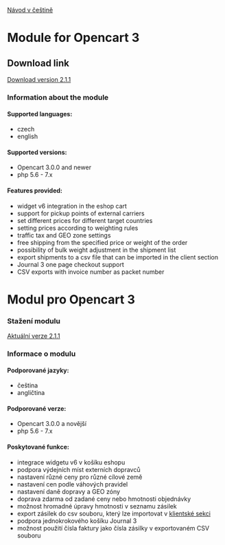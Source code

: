 [Návod v češtině](#modul-pro-opencart-3)

# Module for Opencart 3

## Download link

[Download version 2.1.1](https://github.com/Zasilkovna/opencart3/releases/download/v2.1.1/opencart3-modul-2.1.1.ocmod.zip)

### Information about the module

#### Supported languages:
- czech
- english

#### Supported versions:
- Opencart 3.0.0 and newer
- php 5.6 - 7.x
 
#### Features provided:
- widget v6 integration in the eshop cart
- support for pickup points of external carriers 
- set different prices for different target countries
- setting prices according to weighting rules
- traffic tax and GEO zone settings
- free shipping from the specified price or weight of the order
- possibility of bulk weight adjustment in the shipment list
- export shipments to a csv file that can be imported in the client section
- Journal 3 one page checkout support
- CSV exports with invoice number as packet number

# Modul pro Opencart 3

### Stažení modulu

[Aktuální verze 2.1.1](https://github.com/Zasilkovna/opencart3/releases/download/v2.1.1/opencart3-modul-2.1.1.ocmod.zip)

### Informace o modulu

#### Podporované jazyky:

- čeština
- angličtina

#### Podporované verze:

- Opencart 3.0.0 a novější
- php 5.6 - 7.x

#### Poskytované funkce:

- integrace widgetu v6 v košíku eshopu
- podpora výdejních míst externích dopravců
- nastavení různé ceny pro různé cílové země
- nastavení cen podle váhových pravidel
- nastavení daně dopravy a GEO zóny
- doprava zdarma od zadané ceny nebo hmotnosti objednávky
- možnost hromadné úpravy hmotnosti v seznamu zásilek
- export zásilek do csv souboru, který lze importovat v [klientské sekci](https://client.packeta.com/)
- podpora jednokrokového košíku Journal 3
- možnost použití čísla faktury jako čísla zásilky v exportovaném CSV souboru
